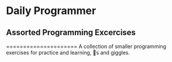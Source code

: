 # Daily Programmer
## Assorted Programming Excercises
=====================
A collection of smaller programming exercises for practice and learning, :shit:s and giggles.